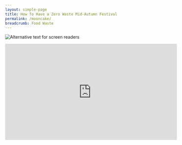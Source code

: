 ```yaml
---
layout: simple-page
title: How To Have a Zero Waste Mid-Autumn Festival
permalink: /mooncake/
breadcrumb: Food Waste
---
```

![Alternative text for screen readers](/images/contact-us.png)

<div class="bp-youtube">
      <iframe width="560" height="315" src="https://www.youtube.com/embed/28TiHutnmw4" frameborder="0" allow="accelerometer; autoplay; encrypted-media; gyroscope; picture-in-picture" allowfullscreen></iframe>
</div>
